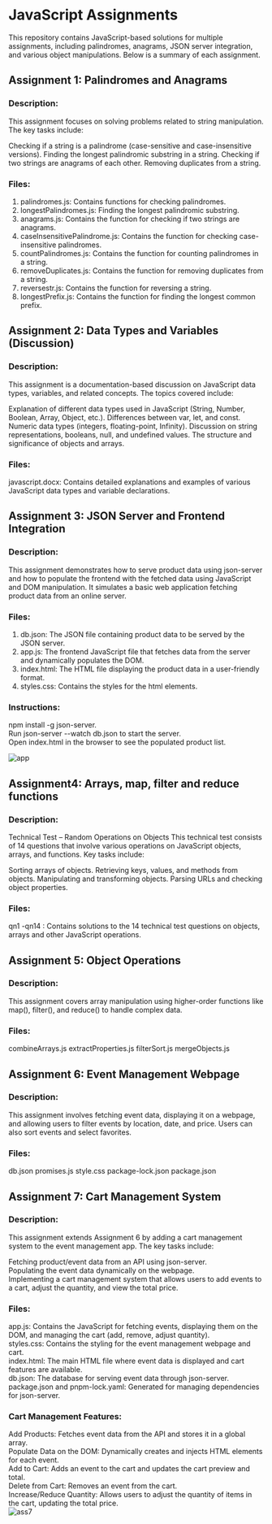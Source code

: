 
# JavaScript Assignments
This repository contains JavaScript-based solutions for multiple assignments, including palindromes, anagrams, JSON server integration, and various object manipulations.
Below is a summary of each assignment.

## Assignment 1: Palindromes and Anagrams
### Description:
This assignment focuses on solving problems related to string manipulation. The key tasks include:

Checking if a string is a palindrome (case-sensitive and case-insensitive versions).
Finding the longest palindromic substring in a string.
Checking if two strings are anagrams of each other.
Removing duplicates from a string.

### Files:
1. palindromes.js: Contains functions for checking palindromes.  
2. longestPalindromes.js: Finding the longest palindromic substring.  
3. anagrams.js: Contains the function for checking if two strings are anagrams.  
4. caseInsensitivePalindrome.js: Contains the function for checking case-insensitive palindromes.  
5. countPalindromes.js: Contains the function for counting palindromes in a string.  
6. removeDuplicates.js: Contains the function for removing duplicates from a string.  
7. reversestr.js: Contains the function for reversing a string.  
8. longestPrefix.js: Contains the function for finding the longest common prefix.  

## Assignment 2: Data Types and Variables (Discussion)
### Description:
This assignment is a documentation-based discussion on JavaScript data types, variables, and related concepts. The topics covered include:

Explanation of different data types used in JavaScript (String, Number, Boolean, Array, Object, etc.).
Differences between var, let, and const.
Numeric data types (integers, floating-point, Infinity).
Discussion on string representations, booleans, null, and undefined values.
The structure and significance of objects and arrays.

### Files:
javascript.docx: Contains detailed explanations and examples of various JavaScript data types and variable declarations.

## Assignment 3: JSON Server and Frontend Integration
### Description:
This assignment demonstrates how to serve product data using json-server and how to populate the frontend with the fetched data using JavaScript and DOM manipulation. It simulates a basic web application fetching product data from an online server.

### Files:
1. db.json: The JSON file containing product data to be served by the JSON server.  
2. app.js: The frontend JavaScript file that fetches data from the server and dynamically populates the DOM.  
3. index.html: The HTML file displaying the product data in a user-friendly format.  
4. styles.css: Contains the styles for the html elements.  

### Instructions:
npm install -g json-server.  
Run json-server --watch db.json to start the server.  
Open index.html in the browser to see the populated product list.

![app](https://github.com/user-attachments/assets/a6c2947d-42fb-43c7-b9e2-81eb6fe2662b)

## Assignment4: Arrays, map, filter and reduce functions    
### Description:    
Technical Test – Random Operations on Objects
This technical test consists of 14 questions that involve various operations on JavaScript objects, arrays, and functions. Key tasks include:

Sorting arrays of objects.
Retrieving keys, values, and methods from objects.
Manipulating and transforming objects.
Parsing URLs and checking object properties.

### Files:
qn1 -qn14 : Contains solutions to the 14 technical test questions on objects, arrays and other JavaScript operations.


## Assignment 5: Object Operations
### Description:
This assignment covers array manipulation using higher-order functions like map(), filter(), and reduce() to handle complex data.
### Files:
combineArrays.js
extractProperties.js
filterSort.js
mergeObjects.js

## Assignment 6: Event Management Webpage
### Description:
This assignment involves fetching event data, displaying it on a webpage, and allowing users to filter events by location, date, and price. Users can also sort events and select favorites.

### Files:
db.json
promises.js
style.css
package-lock.json
package.json

## Assignment 7: Cart Management System
### Description:
This assignment extends Assignment 6 by adding a cart management system to the event management app. The key tasks include:  

Fetching product/event data from an API using json-server.  
Populating the event data dynamically on the webpage.  
Implementing a cart management system that allows users to add events to a cart, adjust the quantity, and view the total price.  
### Files:  
app.js: Contains the JavaScript for fetching events, displaying them on the DOM, and managing the cart (add, remove, adjust quantity).  
styles.css: Contains the styling for the event management webpage and cart.  
index.html: The main HTML file where event data is displayed and cart features are available.  
db.json: The database for serving event data through json-server.  
package.json and pnpm-lock.yaml: Generated for managing dependencies for json-server.  

### Cart Management Features:  
Add Products: Fetches event data from the API and stores it in a global array.  
Populate Data on the DOM: Dynamically creates and injects HTML elements for each event.  
Add to Cart: Adds an event to the cart and updates the cart preview and total.  
Delete from Cart: Removes an event from the cart.  
Increase/Reduce Quantity: Allows users to adjust the quantity of items in the cart, updating the total price.  
![ass7](https://github.com/user-attachments/assets/42cb1678-e027-4707-8413-64ef6d2b5f5a)

